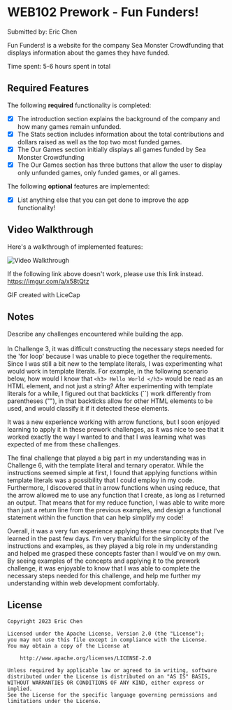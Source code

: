 # WEB102 Prework - Fun Funders!
Submitted by: Eric Chen

Fun Funders! is a website for the company Sea Monster Crowdfunding that displays information about the games they have funded.

Time spent: 5-6 hours spent in total

## Required Features

The following **required** functionality is completed:

* [x] The introduction section explains the background of the company and how many games remain unfunded.
* [x] The Stats section includes information about the total contributions and dollars raised as well as the top two most funded games.
* [x] The Our Games section initially displays all games funded by Sea Monster Crowdfunding
* [x] The Our Games section has three buttons that allow the user to display only unfunded games, only funded games, or all games.

The following **optional** features are implemented:

* [x] List anything else that you can get done to improve the app functionality!

## Video Walkthrough

Here's a walkthrough of implemented features:

<img src= "https://imgur.com/LGRAUs2" title='Video Walkthrough' width='' alt='Video Walkthrough' />

If the following link above doesn't work, please use this link instead.
https://imgur.com/a/x58tQtz
<!-- Replace this with whatever GIF tool you used! -->
GIF created with LiceCap  
<!-- Recommended tools:
[Kap](https://getkap.co/) for macOS
[ScreenToGif](https://www.screentogif.com/) for Windows
[peek](https://github.com/phw/peek) for Linux. -->

## Notes

Describe any challenges encountered while building the app. <br> <br>
In Challenge 3, it was difficult constructing the necessary steps needed for the 'for loop' because I was unable to piece together the requirements. Since I was still a bit new to the template literals, I was experimenting what would work in template literals. For example, in the following scenario below, how would I know that `<h3> Hello World </h3>` would be read as an HTML element, and not just a string? After experimenting with template literals for a while, I figured out that backticks (``) work differently from parentheses (""), in that backticks allow for other HTML elements to be used, and would classify it if it detected these elements.

It was a new experience working with arrow functions, but I soon enjoyed learning to apply it in these prework challenges, as it was nice to see that it worked exactly the way I wanted to and that I was learning what was expected of me from these challenges.

The final challenge that played a big part in my understanding was in Challenge 6, with the template literal and ternary operator. While the instructions seemed simple at first, I found that applying functions within template literals was a possibility that I could employ in my code. Furthermore, I discovered that in arrow functions when using reduce, that the arrow allowed me to use any function that I create, as long as I returned an output. That means that for my reduce function, I was able to write more than just a return line from the previous examples, and design a functional statement within the function that can help simplify my code!

Overall, it was a very fun experience applying these new concepts that I've learned in the past few days. I'm very thankful for the simplicity of the instructions and examples, as they played a big role in my understanding and helped me grasped these concepts faster than I would've on my own. By seeing examples of the concepts and applying it to the prework challenge, it was enjoyable to know that I was able to complete the necessary steps needed for this challenge, and help me further my understanding within web development comfortably.




## License

    Copyright 2023 Eric Chen

    Licensed under the Apache License, Version 2.0 (the "License");
    you may not use this file except in compliance with the License.
    You may obtain a copy of the License at

        http://www.apache.org/licenses/LICENSE-2.0

    Unless required by applicable law or agreed to in writing, software
    distributed under the License is distributed on an "AS IS" BASIS,
    WITHOUT WARRANTIES OR CONDITIONS OF ANY KIND, either express or implied.
    See the License for the specific language governing permissions and
    limitations under the License.
